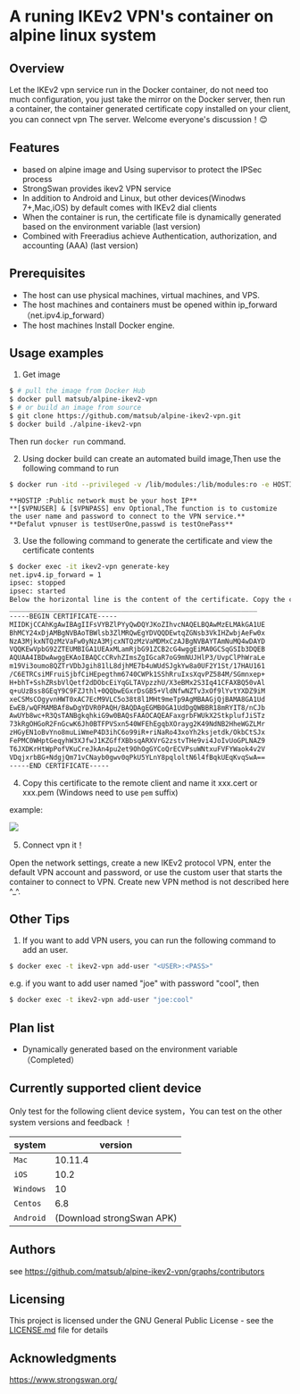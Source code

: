 # A runing IKEv2 VPN's container on alpine linux system

## Overview ##
Let the IKEv2 vpn service run in the Docker container, do not need too much
configuration, you just take the mirror on the Docker server, then run a
container, the container generated certificate copy installed on your client,
you can connect vpn The server. Welcome everyone's discussion！:blush:


## Features

* based on alpine image and Using supervisor to protect the IPSec process
* StrongSwan provides ikev2 VPN service
* In addition to Android and Linux, but other devices(Winodws 7+,Mac,iOS) by default comes with IKEv2 dial clients
* When the container is run, the certificate file is dynamically generated based on the environment variable (last version)
* Combined with Freeradius achieve Authentication, authorization, and accounting (AAA) (last version)


## Prerequisites

* The host can use physical machines, virtual machines, and VPS.
* The host machines and containers must be opened within ip_forward （net.ipv4.ip_forward）
* The host machines Install Docker engine.

## Usage examples

1. Get image

```Bash
$ # pull the image from Docker Hub
$ docker pull matsub/alpine-ikev2-vpn
$ # or build an image from source
$ git clone https://github.com/matsub/alpine-ikev2-vpn.git
$ docker build ./alpine-ikev2-vpn
```

Then run `docker run` command.


2. Using docker build can create an automated build image,Then use the following command to run

```Bash
$ docker run -itd --privileged -v /lib/modules:/lib/modules:ro -e HOSTIP='Your's Public network IP' -e VPNUSER=jack -e VPNPASS="jack&opsAdmin" -p 500:500/udp -p 4500:4500/udp --name=ikev2-vpn <image_name>
```

    **HOSTIP :Public network must be your host IP**
    **[$VPNUSER] & [$VPNPASS] env Optional,The function is to customize the user name and password to connect to the VPN service.**
    **Defalut vpnuser is testUserOne,passwd is testOnePass**


3. Use the following command to generate the certificate and view the certificate contents

```Bash
$ docker exec -it ikev2-vpn generate-key
net.ipv4.ip_forward = 1
ipsec: stopped
ipsec: started
Below the horizontal line is the content of the certificate. Copy the content to a file in the .cert suffix format. Such as: vpn.cert
______________________________________________________________
-----BEGIN CERTIFICATE-----
MIIDKjCCAhKgAwIBAgIIFsVYBZlPYyQwDQYJKoZIhvcNAQELBQAwMzELMAkGA1UE
BhMCY24xDjAMBgNVBAoTBWlsb3ZlMRQwEgYDVQQDEwtqZGNsb3VkIHZwbjAeFw0x
NzA3MjkxNTQzMzVaFw0yNzA3MjcxNTQzMzVaMDMxCzAJBgNVBAYTAmNuMQ4wDAYD
VQQKEwVpbG92ZTEUMBIGA1UEAxMLamRjbG91ZCB2cG4wggEiMA0GCSqGSIb3DQEB
AQUAA4IBDwAwggEKAoIBAQCcCRvhZImsZgIGcaR7oG9mNUJHlP3/UvpClPhWraLe
m19Vi3oumo8QZTrVDbJgih81lL8djhME7b4uWUdSJgkYw8a0UF2Y1St/17HAU161
/C6ETRCsiMFruiSjbfCiHEpegthm6740CWPk1SShRruIxsXqvPZ584M/SGmnxep+
H+bhT+SshZRsbVlQetf2dDObcEiYqGLTAVpzzhU/X3eBMx2S3Iq41CFAXBQ50vAl
q+uUzBss8GEqY9C9FZJthl+0QQbwEGxrDsGB5+VldNfwNZTv3xOf9lYvtYXDZ9iM
xeCSMsCOgyvnHWT0xAC7EcM9VLC5o38t8l1MHt9meTp9AgMBAAGjQjBAMA8GA1Ud
EwEB/wQFMAMBAf8wDgYDVR0PAQH/BAQDAgEGMB0GA1UdDgQWBBR18mRYIT8/nCJb
AwUYb8wc+R3QsTANBgkqhkiG9w0BAQsFAAOCAQEAFaxgrbFWUkX2StkplufJiSTz
73kRgOHGoR2FnGcwK6Jh0BTFPVSxn540WFEhEgqbXOrayg2K49NdNB2HheWGZLMr
zHGyEN1oBvYno8muLiWmeP4D3ihC6o99iR+riNaRo43xoYh2ksjetdk/OkbCtSJx
FePMC0WHptGeqyhW3XJfwJ1KZGffXBbsqARXVrG2zstvTHe9vi4JoIvUoGPLNAZ9
T6JXDKrHtWpPofVKuCreJkAn4pu2et9OhOgGYCoQrECVPsuWNtxuFVFYWaok4v2V
VDqjxrbBG+NdgjQm71vCNayb0gwv0qPkU5YLnY8pqloltN6l4fBqkUEqKvqSwA==
-----END CERTIFICATE-----
```

4. Copy this certificate to the remote client and name it xxx.cert or xxx.pem (Windows need to use `pem` suffix)

example:

![](./IKEv2_enable_example.png)

5. Connect vpn it！

Open the network settings, create a new IKEv2 protocol VPN, enter the default
VPN account and password, or use the custom user that starts the container to
connect to VPN.  Create new VPN method is not described here ^_^.


## Other Tips
1. If you want to add VPN users, you can run the following command to add an user.

```bash
$ docker exec -t ikev2-vpn add-user "<USER>:<PASS>"
```

e.g. if you want to add user named "joe" with password "cool", then

```bash
$ docker exec -t ikev2-vpn add-user "joe:cool"
```


## Plan list

* Dynamically generated based on the environment variable （Completed）


## Currently supported client device 

Only test for the following client device system，You can test on the other system versions and feedback ！<br>

| system    | version                   |
|-----------|---------------------------|
| `Mac`     | 10.11.4                   |
| `iOS`     | 10.2                      |
| `Windows` | 10                        |
| `Centos`  | 6.8                       |
| `Android` | (Download strongSwan APK) |


## Authors

see https://github.com/matsub/alpine-ikev2-vpn/graphs/contributors


## Licensing
This project is licensed under the GNU General Public License - see the
[LICENSE.md](https://github.com/aliasmee/IKEv2-radius-vpn/blob/master/LICENSE)
file for details


## Acknowledgments
https://www.strongswan.org/
